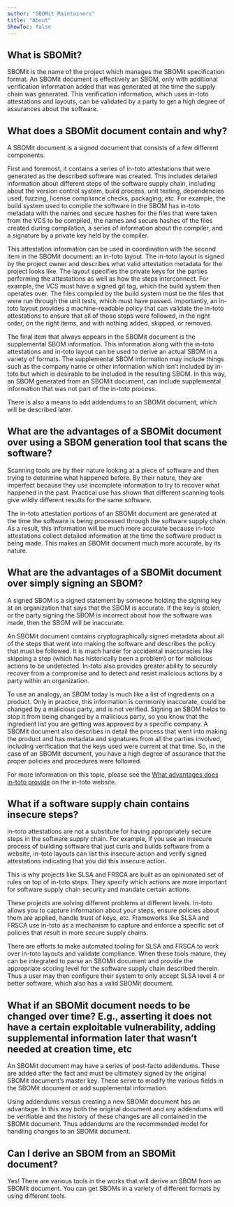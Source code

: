 ```yaml
---
author: "SBOMit Maintainers"
title: "About"
ShowToc: false
---
```


## What is SBOMit?

SBOMit is the name of the project which manages the SBOMit specification format. An SBOMit document is effectively an SBOM, only with additional verification information added that was generated at the time the supply chain was generated. This verification information, which uses in-toto attestations and layouts, can be validated by a party to get a high degree of assurances about the software.

## What does a SBOMit document contain and why?

A SBOMit document is a signed document that consists of a few different components.  

First and foremost, it contains a series of in-toto attestations that were generated as the described software was created.  This includes detailed information about different steps of the software supply chain, including about the version control system, build process, unit testing, dependencies used, fuzzing, license compliance checks, packaging, etc.  For example, the build system used to compile the software in the SBOM has in-toto metadata with the names and secure hashes for the files that were taken from the VCS to be compiled, the names and secure hashes of the files created during compilation, a series of information about the compiler, and a signature by a private key held by the compiler.

This attestation information can be used in coordination with the second item in the SBOMit document: an in-toto layout.  The in-toto layout is signed by the project owner and describes what valid attestation metadata for the project looks like. The layout specifies the private keys for the parties performing the attestations as well as how the steps interconnect.  For example, the VCS must have a signed git tag, which the build system then operates over.  The files compiled by the build system must be the files that were run through the unit tests, which must have passed.   Importantly, an in-toto layout provides a machine-readable policy that can validate the in-toto attestations to ensure that all of those steps were followed, in the right order, on the right items, and with nothing added, skipped, or removed.

The final item that always appears in the SBOMit document is the supplemental SBOM information.  This information along with the in-toto attestations and in-toto layout can be used to derive an actual SBOM in a variety of formats.  The supplemental SBOM information may include things such as the company name or other information which isn’t included by in-toto but which is desirable to be included in the resulting SBOM.  In this way, an SBOM generated from an SBOMit document, can include supplemental information that was not part of the in-toto process.

There is also a means to add addendums to an SBOMit document, which will be described later.

## What are the advantages of a SBOMit document over using a SBOM generation tool that scans the software?

Scanning tools are by their nature looking at a piece of software and then trying to determine what happened before.  By their nature, they are imperfect because they use incomplete information to try to recover what happened in the past.  Practical use has shown that different scanning tools give wildly different results for the same software.  

The in-toto attestation portions of an SBOMit document are generated at the time the software is being processed through the software supply chain.  As a result, this information will be much more accurate because in-toto attestations collect detailed information at the time the software product is being made.  This makes an SBOMit document much more accurate, by its nature.

## What are the advantages of a SBOMit document over simply signing an SBOM?

A signed SBOM is a signed statement by someone holding the signing key at an organization that says that the SBOM is accurate.  If the key is stolen, or the party signing the SBOM is incorrect about how the software was made, then the SBOM will be inaccurate.

An SBOMit document contains cryptographically signed metadata about all of the steps that went into making the software and describes the policy that must be followed.  It is much harder for accidental inaccuracies like skipping a step (which has historically been a problem) or for malicious actions to be undetected.  In-toto also provides greater ability to securely recover from a compromise and to detect and resist malicious actions by a party within an organization.

To use an analogy, an SBOM today is much like a list of ingredients on a product.  Only in practice, this information is commonly inaccurate, could be changed by a malicious party, and is not verified.   Signing an SBOM helps to stop it from being changed by a malicious party, so you know that the ingredient list you are getting was approved by a specific company.  A SBOMit document also describes in detail the process that went into making the product and has metadata and signatures from all the parties involved, including verification that the keys used were current at that time.  So, in the case of an SBOMit document, you have a high degree of assurance that the proper policies and procedures were followed.

For more information on this topic, please see the [What advantages does in-toto provide](https://in-toto.io/in-toto/) on the in-toto website.

## What if a software supply chain contains insecure steps?  

in-toto attestations are not a substitute for having appropriately secure steps in the software supply chain.  For example, if you use an insecure process of building software that just curls and builds software from a website, in-toto layouts can list this insecure action and verify signed attestations indicating that you did this insecure action.  

This is why projects like SLSA and FRSCA are built as an opinionated set of rules on top of in-toto steps.  They specify which actions are more important for software supply chain security and mandate certain actions.  

These projects are solving different problems at different levels.  In-toto allows you to capture information about your steps, ensure policies about them are applied, handle trust of keys, etc.  Frameworks like SLSA and FRSCA use in-toto as a mechanism to capture and enforce a specific set of policies that result in more secure supply chains.  

There are efforts to make automated tooling for SLSA and FRSCA to work over in-toto layouts and validate compliance.  When these tools mature, they can be integrated to parse an SBOMit document and provide the appropriate scoring level for the software supply chain described therein.   Thus a user may then configure their system to only accept SLSA level 4 or better software, which also has a valid SBOMit document.

## What if an SBOMit document needs to be changed over time?  E.g., asserting it does not have a certain exploitable vulnerability, adding supplemental information later that wasn’t needed at creation time, etc

An SBOMit document may have a series of post-facto addendums.  These are added after the fact and must be ultimately signed by the original SBOMit document’s master key.  These serve to modify the various fields in the SBOMit document or add supplemental information.  

Using addendums versus creating a new SBOMit document has an advantage.  In this way both the original document and any addendums will be verifiable and the history of these changes are all contained in the SBOMit document.  Thus addendums are the recommended model for handling changes to an SBOMit document.

## Can I derive an SBOM from an SBOMit document?

Yes!  There are various tools in the works that will derive an SBOM from an SBOMit document.  You can get SBOMs in a variety of different formats by using different tools.